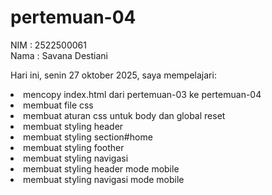 # pertemuan-04
NIM : 2522500061<br>
Nama : Savana Destiani<br>

Hari ini, senin 27 oktober 2025, saya mempelajari:
<li> mencopy index.html dari pertemuan-03 ke pertemuan-04 </li>
<li> membuat file css </li>
<li> membuat aturan  css untuk body dan global reset </li>
<li> membuat styling header </li>
<li> membuat styling section#home </li>
<li> membuat styling foother </li>
<li> membuat styling navigasi </li>
<li> membuat styling header mode mobile </li>
<li> membuat styling navigasi mode mobile </li>




<ol>    
